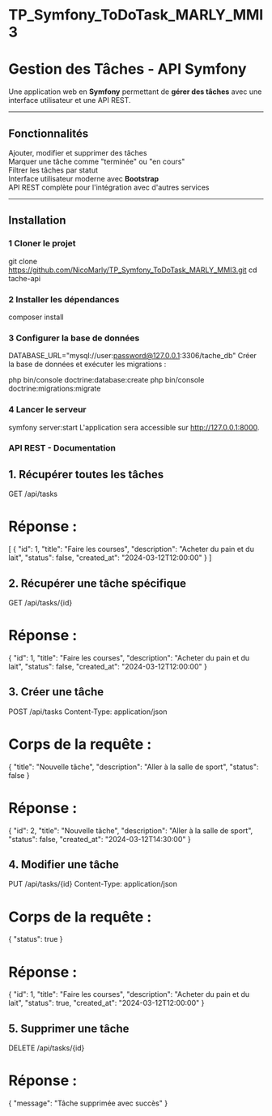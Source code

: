 # TP_Symfony_ToDoTask_MARLY_MMI3

# Gestion des Tâches - API Symfony

Une application web en **Symfony** permettant de **gérer des tâches** avec une interface utilisateur et une API REST.

---

## Fonctionnalités
 Ajouter, modifier et supprimer des tâches  
 Marquer une tâche comme "terminée" ou "en cours"  
 Filtrer les tâches par statut  
 Interface utilisateur moderne avec **Bootstrap**  
 API REST complète pour l'intégration avec d'autres services  

---

## Installation

### 1 **Cloner le projet**

git clone https://github.com/NicoMarly/TP_Symfony_ToDoTask_MARLY_MMI3.git
cd tache-api

### 2 Installer les dépendances

composer install

### 3 Configurer la base de données

DATABASE_URL="mysql://user:password@127.0.0.1:3306/tache_db"
Créer la base de données et exécuter les migrations :

php bin/console doctrine:database:create
php bin/console doctrine:migrations:migrate

### 4 Lancer le serveur

symfony server:start
L'application sera accessible sur http://127.0.0.1:8000.

### API REST - Documentation

## 1. Récupérer toutes les tâches

GET /api/tasks

# Réponse :

[
    {
        "id": 1,
        "title": "Faire les courses",
        "description": "Acheter du pain et du lait",
        "status": false,
        "created_at": "2024-03-12T12:00:00"
    }
]

## 2. Récupérer une tâche spécifique

GET /api/tasks/{id}

# Réponse :

{
    "id": 1,
    "title": "Faire les courses",
    "description": "Acheter du pain et du lait",
    "status": false,
    "created_at": "2024-03-12T12:00:00"
}

## 3. Créer une tâche

POST /api/tasks
Content-Type: application/json

# Corps de la requête :

{
    "title": "Nouvelle tâche",
    "description": "Aller à la salle de sport",
    "status": false
}

# Réponse :

{
    "id": 2,
    "title": "Nouvelle tâche",
    "description": "Aller à la salle de sport",
    "status": false,
    "created_at": "2024-03-12T14:30:00"
}

## 4. Modifier une tâche

PUT /api/tasks/{id}
Content-Type: application/json

# Corps de la requête :

{
    "status": true
}

# Réponse :

{
    "id": 1,
    "title": "Faire les courses",
    "description": "Acheter du pain et du lait",
    "status": true,
    "created_at": "2024-03-12T12:00:00"
}

## 5. Supprimer une tâche

DELETE /api/tasks/{id}

# Réponse :

{
    "message": "Tâche supprimée avec succès"
}
